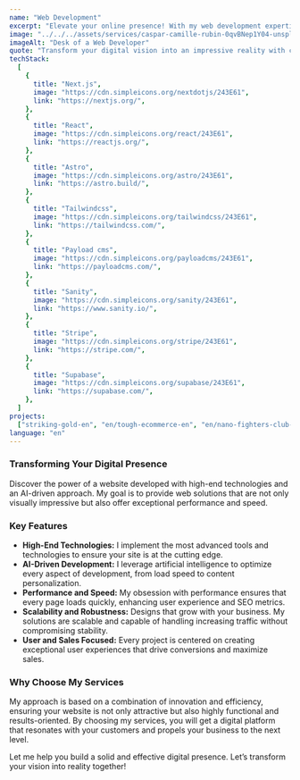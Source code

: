 ```yaml
---
name: "Web Development"
excerpt: "Elevate your online presence! With my web development expertise, I leverage cutting-edge technology and a performance-oriented approach."
image: "../../../assets/services/caspar-camille-rubin-0qvBNep1Y04-unsplash.webp"
imageAlt: "Desk of a Web Developer"
quote: "Transform your digital vision into an impressive reality with cutting-edge technology and unmatched performance."
techStack:
  [
    {
      title: "Next.js",
      image: "https://cdn.simpleicons.org/nextdotjs/243E61",
      link: "https://nextjs.org/",
    },
    {
      title: "React",
      image: "https://cdn.simpleicons.org/react/243E61",
      link: "https://reactjs.org/",
    },
    {
      title: "Astro",
      image: "https://cdn.simpleicons.org/astro/243E61",
      link: "https://astro.build/",
    },
    {
      title: "Tailwindcss",
      image: "https://cdn.simpleicons.org/tailwindcss/243E61",
      link: "https://tailwindcss.com/",
    },
    {
      title: "Payload cms",
      image: "https://cdn.simpleicons.org/payloadcms/243E61",
      link: "https://payloadcms.com/",
    },
    {
      title: "Sanity",
      image: "https://cdn.simpleicons.org/sanity/243E61",
      link: "https://www.sanity.io/",
    },
    {
      title: "Stripe",
      image: "https://cdn.simpleicons.org/stripe/243E61",
      link: "https://stripe.com/",
    },
    {
      title: "Supabase",
      image: "https://cdn.simpleicons.org/supabase/243E61",
      link: "https://supabase.com/",
    },
  ]
projects:
  ["striking-gold-en", "en/tough-ecommerce-en", "en/nano-fighters-club-en"]
language: "en"
---
```


### Transforming Your Digital Presence

Discover the power of a website developed with high-end technologies and an AI-driven approach. My goal is to provide web solutions that are not only visually impressive but also offer exceptional performance and speed.

### Key Features

- **High-End Technologies:** I implement the most advanced tools and technologies to ensure your site is at the cutting edge.
- **AI-Driven Development:** I leverage artificial intelligence to optimize every aspect of development, from load speed to content personalization.
- **Performance and Speed:** My obsession with performance ensures that every page loads quickly, enhancing user experience and SEO metrics.
- **Scalability and Robustness:** Designs that grow with your business. My solutions are scalable and capable of handling increasing traffic without compromising stability.
- **User and Sales Focused:** Every project is centered on creating exceptional user experiences that drive conversions and maximize sales.

### Why Choose My Services

My approach is based on a combination of innovation and efficiency, ensuring your website is not only attractive but also highly functional and results-oriented. By choosing my services, you will get a digital platform that resonates with your customers and propels your business to the next level.

Let me help you build a solid and effective digital presence. Let’s transform your vision into reality together!
